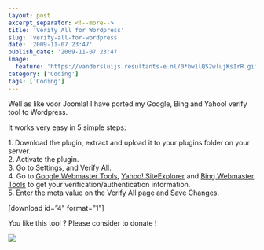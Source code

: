 ```yaml
---
layout: post
excerpt_separator: <!--more-->
title: 'Verify All for Wordpress'
slug: 'verify-all-for-wordpress'
date: '2009-11-07 23:47'
publish_date: '2009-11-07 23:47'
image:
  feature: 'https://vandersluijs.resultants-e.nl/0*bw1lQS2wlujKsIrR.gif'
category: ['Coding']
tags: ['Coding']
---
```

Well as like voor Joomla! I have ported my Google, Bing and Yahoo! verify tool
to Wordpress.  
  
It works very easy in 5 simple steps:  
  
1\. Download the plugin, extract and upload it to your plugins folder on your
server.  
2\. Activate the plugin.  
3\. Go to Settings, and Verify All.  
4\. Go to [Google Webmaster Tools](http://www.google.com/webmasters/tools/),
[Yahoo! SiteExplorer](http://siteexplorer.search.yahoo.com/) and [Bing
Webmaster Tools](http://www.bing.com/webmaster) to get your
verification/authentication information.  
5\. Enter the meta value on the Verify All page and Save Changes.  
  
  
  
  
[download id=”4" format=”1"]  
  
  
  
  
You like this tool ? Please consider to donate !

![](https://vandersluijs.resultants-e.nl/0*bw1lQS2wlujKsIrR.gif)

